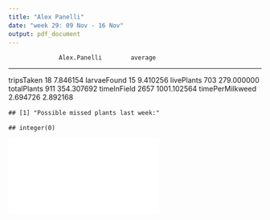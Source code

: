 ```yaml
---
title: "Alex Panelli"
date: "week 29: 09 Nov - 16 Nov"
output: pdf_document
---
```




                  Alex.Panelli        average
----------------  -------------  ------------
tripsTaken        18                 7.846154
larvaeFound       15                 9.410256
livePlants        703              279.000000
totalPlants       911              354.307692
timeInField       2657            1001.102564
timePerMilkweed   2.694726           2.892168


```
## [1] "Possible missed plants last week:"
```

```
## integer(0)
```


![](03-25-2016_Alex_Panelli_files/figure-latex/unnamed-chunk-3-1.pdf) 



